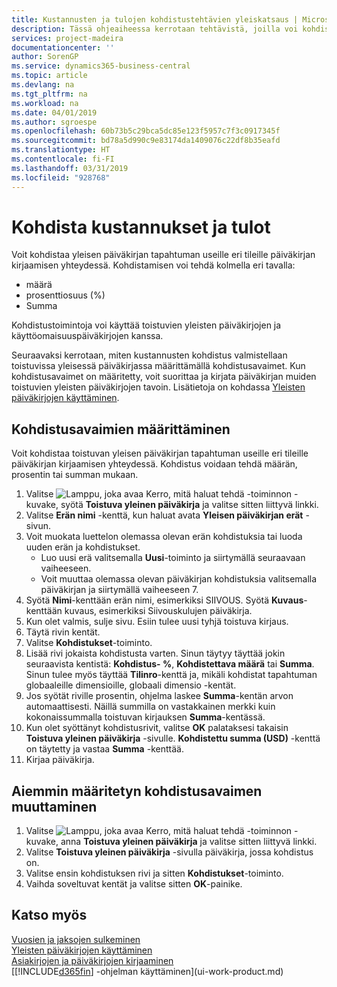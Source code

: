 ```yaml
---
title: Kustannusten ja tulojen kohdistustehtävien yleiskatsaus | Microsoft Docs
description: Tässä ohjeaiheessa kerrotaan tehtävistä, joilla voi kohdistaa yleisen päiväkirjan tapahtuman useille eri tileille päiväkirjan kirjaamisen yhteydessä.
services: project-madeira
documentationcenter: ''
author: SorenGP
ms.service: dynamics365-business-central
ms.topic: article
ms.devlang: na
ms.tgt_pltfrm: na
ms.workload: na
ms.date: 04/01/2019
ms.author: sgroespe
ms.openlocfilehash: 60b73b5c29bca5dc85e123f5957c7f3c0917345f
ms.sourcegitcommit: bd78a5d990c9e83174da1409076c22df8b35eafd
ms.translationtype: HT
ms.contentlocale: fi-FI
ms.lasthandoff: 03/31/2019
ms.locfileid: "928768"
---
```

# <a name="allocate-costs-and-income"></a>Kohdista kustannukset ja tulot
Voit kohdistaa yleisen päiväkirjan tapahtuman useille eri tileille päiväkirjan kirjaamisen yhteydessä. Kohdistamisen voi tehdä kolmella eri tavalla:

* määrä
* prosenttiosuus (%)
* Summa

Kohdistustoimintoja voi käyttää toistuvien yleisten päiväkirjojen ja käyttöomaisuuspäiväkirjojen kanssa.
<!--You can also distribute the cost or revenue of a line to an intercompany partner when you post a sales or purchase document. When you post the document, a line will be posted in your general journal, and a corresponding line will be created in the intercompany outbox.-->

Seuraavaksi kerrotaan, miten kustannusten kohdistus valmistellaan toistuvissa yleisessä päiväkirjassa määrittämällä kohdistusavaimet. Kun kohdistusavaimet on määritetty, voit suorittaa ja kirjata päiväkirjan muiden toistuvien yleisten päiväkirjojen tavoin. Lisätietoja on kohdassa [Yleisten päiväkirjojen käyttäminen](ui-work-general-journals.md).

## <a name="to-set-up-allocation-keys"></a>Kohdistusavaimien määrittäminen
Voit kohdistaa toistuvan yleisen päiväkirjan tapahtuman useille eri tileille päiväkirjan kirjaamisen yhteydessä. Kohdistus voidaan tehdä määrän, prosentin tai summan mukaan.
1. Valitse ![Lamppu, joka avaa Kerro, mitä haluat tehdä -toiminnon](media/ui-search/search_small.png "Kerro, mitä haluat tehdä") -kuvake, syötä **Toistuva yleinen päiväkirja** ja valitse sitten liittyvä linkki.
2. Valitse **Erän nimi** -kenttä, kun haluat avata **Yleisen päiväkirjan erät** -sivun.
3. Voit muokata luettelon olemassa olevan erän kohdistuksia tai luoda uuden erän ja kohdistukset.
   * Luo uusi erä valitsemalla **Uusi**-toiminto ja siirtymällä seuraavaan vaiheeseen.
   * Voit muuttaa olemassa olevan päiväkirjan kohdistuksia valitsemalla päiväkirjan ja siirtymällä vaiheeseen 7.    
4. Syötä **Nimi**-kenttään erän nimi, esimerkiksi SIIVOUS. Syötä **Kuvaus**-kenttään kuvaus, esimerkiksi Siivouskulujen päiväkirja.
5. Kun olet valmis, sulje sivu. Esiin tulee uusi tyhjä toistuva kirjaus.
6. Täytä rivin kentät.
7. Valitse **Kohdistukset**-toiminto.
8. Lisää rivi jokaista kohdistusta varten. Sinun täytyy täyttää jokin seuraavista kentistä: **Kohdistus- %**, **Kohdistettava määrä** tai **Summa**. Sinun tulee myös täyttää **Tilinro**-kenttä ja, mikäli kohdistat tapahtuman globaaleille dimensioille, globaali dimensio -kentät.
9. Jos syötät riville prosentin, ohjelma laskee **Summa**-kentän arvon automaattisesti. Näillä summilla on vastakkainen merkki kuin kokonaissummalla toistuvan kirjauksen **Summa**-kentässä.
10. Kun olet syöttänyt kohdistusrivit, valitse **OK** palataksesi takaisin **Toistuva yleinen päiväkirja** -sivulle. **Kohdistettu summa (USD)** -kenttä on täytetty ja vastaa **Summa** -kenttää.
11. Kirjaa päiväkirja.

## <a name="to-change-an-allocation-key-that-has-already-been-set-up"></a>Aiemmin määritetyn kohdistusavaimen muuttaminen
1. Valitse ![Lamppu, joka avaa Kerro, mitä haluat tehdä -toiminnon](media/ui-search/search_small.png "Kerro, mitä haluat tehdä") -kuvake, anna **Toistuva yleinen päiväkirja** ja valitse sitten liittyvä linkki.
2. Valitse **Toistuva yleinen päiväkirja** -sivulla päiväkirja, jossa kohdistus on.
3. Valitse ensin kohdistuksen rivi ja sitten **Kohdistukset**-toiminto.
4. Vaihda soveltuvat kentät ja valitse sitten **OK**-painike.

## <a name="see-also"></a>Katso myös
[Vuosien ja jaksojen sulkeminen](year-close-years-periods.md)  
[Yleisten päiväkirjojen käyttäminen](ui-work-general-journals.md)    
[Asiakirjojen ja päiväkirjojen kirjaaminen](ui-post-documents-journals.md)    
[[!INCLUDE[d365fin](includes/d365fin_md.md)] -ohjelman käyttäminen](ui-work-product.md)
